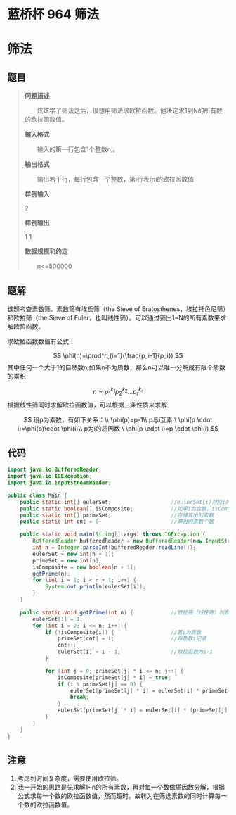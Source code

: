 # 蓝桥杯 964 筛法


# 筛法

## 题目

> **问题描述**
>
> 　　炫炫学了筛法之后，很想用筛法求欧拉函数。他决定求1到N的所有数的欧拉函数值。
>
> **输入格式**
>
> 　　输入的第一行包含1个整数n,。
>
> **输出格式**
>
> 　　输出若干行，每行包含一个整数，第i行表示i的欧拉函数值
>
> **样例输入**
>
> 2
>
> **样例输出**
>
> 1
> 1
>
> **数据规模和约定**
>
> 　　n<=500000

## 题解

该题考查素数筛。素数筛有埃氏筛（the Sieve of Eratosthenes，埃拉托色尼筛）和欧拉筛（the Sieve of Euler，也叫线性筛）。可以通过筛出1~N的所有素数来求解欧拉函数。

求欧拉函数数值有公式：

$$
\phi(n)=\prod^r_{i=1}(\frac{p_i-1}{p_i})
$$
其中任何一个大于1的自然数n,如果n不为质数，那么n可以唯一分解成有限个质数的乘积

$$
n=p_1^{k_1}p_2^{k_2}\dots p_r^{k_r}
$$
根据线性筛同时求解欧拉函数值，可以根据三条性质来求解

$$
设p为素数，有如下关系：\\
\phi(p)=p-1\\
p与i互素 \ \phi(p \cdot i)=\phi(p)\cdot \phi(i)\\
p为i的质因数 \  \phi(p \cdot i)=p \cdot \phi(i)
$$


## 代码

```java
import java.io.BufferedReader;
import java.io.IOException;
import java.io.InputStreamReader;

public class Main {
    public static int[] eulerSet;                   //eulerSet[i]对应i的欧拉函数值
    public static boolean[] isComposite;            //如果i为合数，isComposite[i]为true
    public static int[] primeSet;                   //存储算出的素数
    public static int cnt = 0;                      //算出的素数个数

    public static void main(String[] args) throws IOException {
        BufferedReader bufferedReader = new BufferedReader(new InputStreamReader(System.in));
        int n = Integer.parseInt(bufferedReader.readLine());
        eulerSet = new int[n + 1];
        primeSet = new int[n];
        isComposite = new boolean[n + 1];
        getPrime(n);
        for (int i = 1; i < n + 1; i++) {
            System.out.println(eulerSet[i]);
        }
    }

    public static void getPrime(int n) {            //欧拉筛（线性筛）判断是否为素数，同时记录欧拉函数值
        eulerSet[1] = 1;
        for (int i = 2; i <= n; i++) {
            if (!isComposite[i]) {                  //若i为质数
                primeSet[cnt] = i;                  //将质数i记录
                cnt++;
                eulerSet[i] = i - 1;                //欧拉函数为i-1
            }

            for (int j = 0; primeSet[j] * i <= n; j++) {
                isComposite[primeSet[j] * i] = true;
                if (i % primeSet[j] == 0) {                                     //primeSet[j]为i的最小质因数，同时也为primeSet[j]*i的最小质因数
                    eulerSet[primeSet[j] * i] = eulerSet[i] * primeSet[j];
                    break;                                                      //算完最小的质因数，后面再算会产生重复
                }
                eulerSet[primeSet[j] * i] = eulerSet[i] * (primeSet[j] - 1);    //primeSet[j]不为i的最小质因数，primeSet[j]与i互素
            }
        }
    }
}
```

## 注意

1. 考虑到时间复杂度，需要使用欧拉筛。
2. 我一开始的思路是先求解1~n的所有素数，再对每一个数做质因数分解，根据公式求每一个数的欧拉函数值，然而超时。故转为在筛选素数的同时计算每一个数的欧拉函数值。

